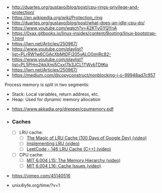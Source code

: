 - http://duartes.org/gustavo/blog/post/cpu-rings-privilege-and-protection/
- https://en.wikipedia.org/wiki/Protection_ring
- http://duartes.org/gustavo/blog/post/what-does-an-idle-cpu-do/
- https://www.youtube.com/watch?v=42KTvGYQYnA
- https://0xax.gitbooks.io/linux-insides/content/Booting/linux-bootstrap-1.html
- https://lwn.net/Articles/250967/
- https://www.youtube.com/playlist?list=PLrRW1w6CGAcXbMtDFj205vALOGmiRc82-
- https://www.youtube.com/playlist?list=PL5PHm2jkkXmi5CxxI7b3JCL1TWybTDtKq
- https://lwn.net/Articles/250967/
- https://medium.com/@copyconstruct/nonblocking-i-o-99948ad7c957

Process memory is split in two segments:
- Stack: Local variables, return address, etc.
- Heap: Used for dynamic memory allocation


* https://www.akkadia.org/drepper/cpumemory.pdf

- ### Caches
    - [ ] LRU cache:
        - [ ] [The Magic of LRU Cache (100 Days of Google Dev) (video)](https://www.youtube.com/watch?v=R5ON3iwx78M)
        - [ ] [Implementing LRU (video)](https://www.youtube.com/watch?v=bq6N7Ym81iI)
        - [ ] [LeetCode - 146 LRU Cache (C++) (video)](https://www.youtube.com/watch?v=8-FZRAjR7qU)
    - [ ] CPU cache:
        - [ ] [MIT 6.004 L15: The Memory Hierarchy (video)](https://www.youtube.com/watch?v=vjYF_fAZI5E&list=PLrRW1w6CGAcXbMtDFj205vALOGmiRc82-&index=24)
        - [ ] [MIT 6.004 L16: Cache Issues (video)](https://www.youtube.com/watch?v=ajgC3-pyGlk&index=25&list=PLrRW1w6CGAcXbMtDFj205vALOGmiRc82-)
- https://vimeo.com/45140516

- unix4lyfe.org/time/?v=1
